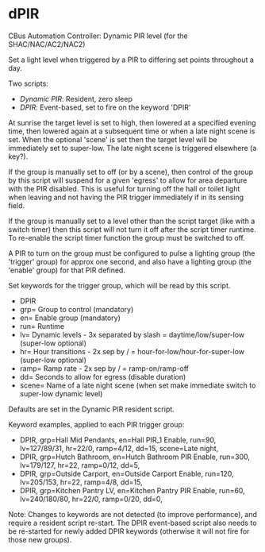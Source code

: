 # dPIR
CBus Automation Controller: Dynamic PIR level (for the SHAC/NAC/AC2/NAC2)

Set a light level when triggered by a PIR to differing set points throughout a day.

Two scripts:
- *Dynamic PIR*: Resident, zero sleep
- *DPIR*: Event-based, set to fire on the keyword 'DPIR'

At sunrise the target level is set to high, then lowered at a specified evening time, then lowered again at a subsequent time or when a late night scene is set. When the optional 'scene' is set then the target level will be immediately set to super-low. The late night scene is triggered elsewhere (a key?).

If the group is manually set to off (or by a scene), then control of the group by this script will suspend for a given 'egress' to allow for area departure with the PIR disabled. This is useful for turning off the hall or toilet light when leaving and not having the PIR trigger immediately if in its sensing field.

If the group is manually set to a level other than the script target (like with a switch timer) then this script will not turn it off after the script timer runtime. To re-enable the script timer function the group must be switched to off.

A PIR to turn on the group must be configured to pulse a lighting group (the 'trigger' group) for approx one second, and also have a lighting group (the 'enable' group) for that PIR defined.

Set keywords for the trigger group, which will be read by this script.
- DPIR
- grp= Group to control (mandatory)
- en= Enable group (mandatory)
- run= Runtime
- lv= Dynamic levels - 3x separated by slash = daytime/low/super-low (super-low optional)
- hr= Hour transitions - 2x sep by / = hour-for-low/hour-for-super-low (super-low optional)
- ramp= Ramp rate - 2x sep by / = ramp-on/ramp-off
- dd= Seconds to allow for egress (disable duration)
- scene= Name of a late night scene (when set make immediate switch to super-low dynamic level)

Defaults are set in the Dynamic PIR resident script.

Keyword examples, applied to each PIR trigger group:
- DPIR, grp=Hall Mid Pendants, en=Hall PIR_1 Enable, run=90, lv=127/89/31, hr=22/0, ramp=4/12, dd=15, scene=Late night, 
- DPIR, grp=Hutch Bathroom, en=Hutch Bathroom PIR Enable, run=300, lv=179/127, hr=22, ramp=0/12, dd=5, 
- DPIR, grp=Outside Carport, en=Outside Carport Enable, run=120, lv=205/153, hr=22, ramp=4/8, dd=15, 
- DPIR, grp=Kitchen Pantry LV, en=Kitchen Pantry PIR Enable, run=60, lv=240/180/80, hr=22/0, ramp=0/20, dd=0, 

Note: Changes to keywords are not detected (to improve performance), and require a resident script re-start. The DPIR event-based script also needs to be re-started for newly added DPIR keywords (otherwise it will not fire for those new groups).